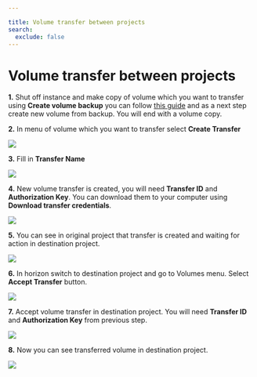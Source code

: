 ```yaml
---

title: Volume transfer between projects
search:
  exclude: false
---
```


# Volume transfer between projects

__1.__ Shut off instance and make copy of volume which you want to transfer using
**Create volume backup** you can follow
[this guide](../manage-volumes/#creating-volume-backup) and as a next step
create new volume from backup. You will end with a volume copy.


__2.__ In menu of volume which you want to transfer select **Create Transfer**

  ![](/compute/openstack/images/volume-transfer/transfer1.png)

__3.__ Fill in **Transfer Name**

  ![](/compute/openstack/images/volume-transfer/transfer2.png)

__4.__ New volume transfer is created, you will need **Transfer ID** and
**Authorization Key**. You can download them to your computer using
**Download transfer credentials**.

  ![](/compute/openstack/images/volume-transfer/transfer3.png)

__5.__ You can see in original project that transfer is created and waiting
for action in destination project.

  ![](/compute/openstack/images/volume-transfer/transfer4.png)

__6.__ In horizon switch to destination project and go to Volumes menu. Select
**Accept Transfer** button.

  ![](/compute/openstack/images/volume-transfer/transfer5.png)

__7.__ Accept volume transfer in destination project. You will need
**Transfer ID** and **Authorization Key** from previous step.

  ![](/compute/openstack/images/volume-transfer/transfer6.png)

__8.__ Now you can see transferred volume in destination project.

  ![](/compute/openstack/images/volume-transfer/transfer7.png)
